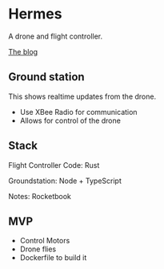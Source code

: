 # Hermes

A drone and flight controller.

[The blog](https://mcraealex.github.io/hermes/blog)

## Ground station

This shows realtime updates from the drone.

* Use XBee Radio for communication
* Allows for control of the drone

## Stack

Flight Controller Code: Rust

Groundstation: Node + TypeScript

Notes: Rocketbook

## MVP

* Control Motors
* Drone flies
* Dockerfile to build it
